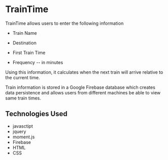 # TrainTime


TrainTime allows users to enter the following information

 * Train Name

 * Destination

 * First Train Time 

 * Frequency -- in minutes

Using this information, it calculates when the next train will arrive relative to the current time.

Train information is stored in a Google Firebase database which creates data persistence and allows users
from different machines be able to view same train times.

## Technologies Used

* javasctipt
* jquery
* moment.js
* Firebase
* HTML
* CSS
